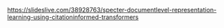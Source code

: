 https://slideslive.com/38928763/specter-documentlevel-representation-learning-using-citationinformed-transformers
